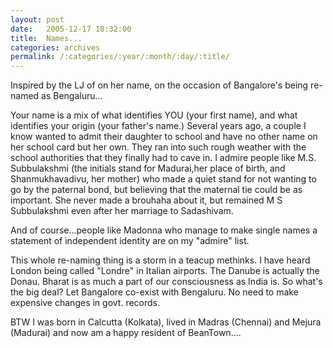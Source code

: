 ```yaml
---
layout: post
date:	2005-12-17 18:32:00
title:  Names...
categories: archives
permalink: /:categories/:year/:month/:day/:title/
---
```

Inspired by the LJ of <LJ User="noelladsa"> on her name, on the occasion of Bangalore's being re-named as Bengaluru...

Your name is a mix of what identifies YOU (your first name), and what identifies your origin (your father's name.) Several years ago, a couple I know wanted to admit their daughter to school and have no other name on her school card but her own. They ran into such rough weather with the school authorities that they finally had to cave in. I admire people like M.S. Subbulakshmi (the initials stand for Madurai,her place of birth, and Shanmukhavadivu, her mother) who made a quiet stand for not wanting to go by the paternal bond, but believing that the maternal tie could be as important. She never made a brouhaha about it, but remained M S Subbulakshmi even after her marriage to Sadashivam.

And of course...people like Madonna who manage to make single names a statement of independent identity are on my "admire" list.

This whole re-naming thing is a storm in a teacup methinks. I have heard London being called "Londre" in Italian airports. The Danube is actually the Donau. Bharat is as much a part of our consciousness as India is. So what's the big deal? Let Bangalore co-exist with Bengaluru. No need to make expensive changes in govt. records.


BTW I was born in Calcutta (Kolkata), lived in Madras (Chennai) and Mejura (Madurai) and now am a happy resident of BeanTown....

